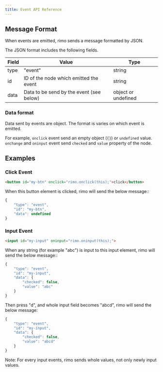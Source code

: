 ```yaml
---
title: Event API Reference
---
```


## Message Format

When events are emitted, rimo sends a message formatted by JSON.

The JSON format includes the following fields.

| Field | Value | Type |
|-------|-------|------|
| type  | "event" | string |
| id | ID of the node which emitted the event | string |
| data | Data to be send by the event (see below) | object or undefined |

### Data format

Data sent by events are object.
The format is varies on which event is emitted.

For example, `onclick` event send an empty object (`{}`) or `undefined` value.
`onchange` and `oninput` event send `checked` and `value` property of the node.

## Examples

### Click Event

```html
<button id="my-btn" onclick="rimo.onclick(this);">click</button>
```

When this button element is clicked, rimo will send the below message::

```js
{
    "type": "event",
    "id": "my-btn",
    "data": undefined
}
```

### Input Event


```html
<input id="my-input" oninput="rimo.oninput(this);">
```

When any string (for example "abc") is input to this input element, rimo will send the below message::

```js
{
    "type": "event",
    "id": "my-input",
    "data": {
        "checked": false,
        "value": "abc"
    }
}
```

Then press "d", and whole input field becomes "abcd", rimo will send the below message:

```js
{
    "type": "event",
    "id": "my-input",
    "data": {
        "checked": false,
        "value": "abcd"
    }
}
```

Note: For every input events, rimo sends whole values, not only newly input values.
